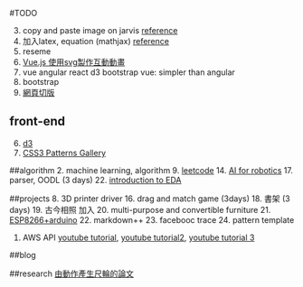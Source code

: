#TODO

3. copy and paste image on jarvis
[reference](https://codepen.io/netsi1964/pen/IoJbg)
4. 加入latex, equation (mathjax)
[reference](https://blog.gtwang.org/web-development/mathjax-latex-mathml/)
5. reseme
11. [Vue.js 使用svg製作互動動畫](https://www.facebook.com/bosscodingplease/?hc_ref=NEWSFEED)
12. vue angular react d3 bootstrap
vue: simpler than angular
13. bootstrap
15. [網頁切版](https://goo.gl/wFSDrL)

## front-end 
6. [d3](../d3)
10. [CSS3 Patterns Gallery](http://lea.verou.me/css3patterns/)

##algorithm
2. machine learning, algorithm
9. [leetcode](https://leetcode.com/)
14. [AI for robotics](https://classroom.udacity.com/courses/cs373-old/lessons/48752102/concepts/484393860923#)
17. parser, OODL (3 days)
22. [introduction to EDA](../blog/computer_science/introduction_EDA.html)

##projects
8. 3D printer driver
16. drag and match game (3days)
18. 書架 (3 days)
19. 古今相照 加入
20. multi-purpose and convertible furniture
21. [ESP8266+arduino](http://lets-make-games.blogspot.tw/2015/06/wifi.html)
22. markdown++
23. facebooc trace
24. pattern template
1. AWS API [youtube tutorial](https://www.youtube.com/watch?v=mfAT38B_uhw), [youtube tutorial2](https://egghead.io/lessons/node-js-use-aws-lambda-and-api-gateway-to-return-resume-data), [youtube tutorial 3](https://www.youtube.com/watch?v=71cd5XerKss)


##blog


##research
[由動作產生尺輪的論文](https://s3-us-west-1.amazonaws.com/disneyresearch/wp-content/uploads/20140804211255/CDMC1.pdf)